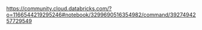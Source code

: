 https://community.cloud.databricks.com/?o=1166544219295246#notebook/3299690516354982/command/3927494257729549
